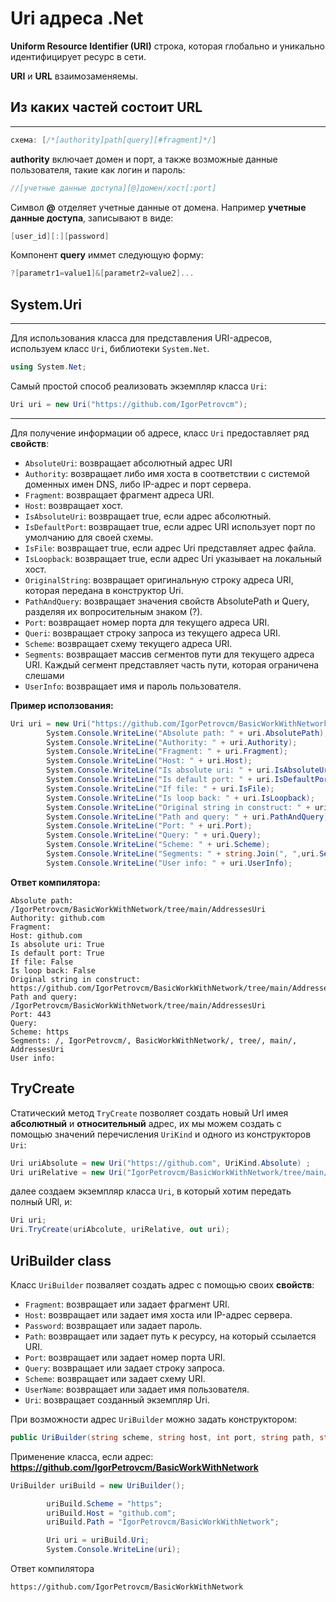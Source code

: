 # Uri адреса .Net
**Uniform Resource Identifier (URI)** строка, которая глобально и уникально идентифицирует ресурс в сети.

**URI** и **URL** взаимозаменяемы.

## Из каких частей состоит **URL**
___
```csharp
схема: [/*[authority]path[query][#fragment]*/]
```
**authority** включает домен и порт, а также возможные данные пользователя, такие как логин и пароль:
```csharp
//[учетные данные доступа][@]домен/хост[:port]
```
Символ **@** отделяет учетные данные от домена. Например **учетные данные доступа**, записывают в виде:
```csharp
[user_id][:][password]
```

Компонент **query** иммет следующую форму:
```csharp
?[parametr1=value1]&[parametr2=value2]...
```

## System.Uri
___
Для использования класса для представления URI-адресов, используем класс `Uri`, библиотеки `System.Net`.
```csharp
using System.Net;
```

Самый простой способ реализовать экземпляр класса `Uri`:
```csharp
Uri uri = new Uri("https://github.com/IgorPetrovcm");
```

___
Для получение информации об адресе, класс `Uri` предоставляет ряд **свойств**:
+ `AbsoluteUri`:  возвращает абсолютный адрес URI
+ `Authority`: возвращает либо имя хоста в соответствии с системой доменных имен DNS, либо IP-адрес и порт сервера.
+ `Fragment`: возвращает фрагмент адреса URI.
+ `Host`: возвращает хост.
+ `IsAbsoluteUri`: возвращает true, если адрес абсолютный.
+ `IsDefaultPort`: возвращает true, если адрес URI использует порт по умолчанию для своей схемы.
+ `IsFile`: возвращает true, если адрес Uri представляет адрес файла.
+ `IsLoopback`: возвращает true, если адрес Uri указывает на локальный хост.
+ `OriginalString`: возвращает оригинальную строку адреса URI, которая передана в конструктор Uri.
+ `PathAndQuery`: возвращает значения свойств AbsolutePath и Query, разделяя их вопросительным знаком (?).
+ `Port`: возвращает номер порта для текущего адреса URI.
+ `Queri`: возвращает строку запроса из текущего адреса URI.
+ `Scheme`: возвращает схему текущего адреса URI.
+ `Segments`: возвращает массив сегментов пути для текущего адреса URI. Каждый сегмент представляет часть пути, которая ограничена слешами
+ `UserInfo`: возвращает имя и пароль пользователя.

**Пример исползования:**
```csharp
Uri uri = new Uri("https://github.com/IgorPetrovcm/BasicWorkWithNetwork/tree/main/AddressesUri");
        System.Console.WriteLine("Absolute path: " + uri.AbsolutePath);
        System.Console.WriteLine("Authority: " + uri.Authority);
        System.Console.WriteLine("Fragment: " + uri.Fragment);
        System.Console.WriteLine("Host: " + uri.Host);
        System.Console.WriteLine("Is absolute uri: " + uri.IsAbsoluteUri);
        System.Console.WriteLine("Is default port: " + uri.IsDefaultPort);
        System.Console.WriteLine("If file: " + uri.IsFile);
        System.Console.WriteLine("Is loop back: " + uri.IsLoopback);
        System.Console.WriteLine("Original string in construct: " + uri.OriginalString);
        System.Console.WriteLine("Path and query: " + uri.PathAndQuery);
        System.Console.WriteLine("Port: " + uri.Port);
        System.Console.WriteLine("Query: " + uri.Query);
        System.Console.WriteLine("Scheme: " + uri.Scheme);
        System.Console.WriteLine("Segments: " + string.Join(", ",uri.Segments));
        System.Console.WriteLine("User info: " + uri.UserInfo);
```
**Ответ компилятора:**
```
Absolute path: /IgorPetrovcm/BasicWorkWithNetwork/tree/main/AddressesUri
Authority: github.com
Fragment: 
Host: github.com
Is absolute uri: True
Is default port: True
If file: False
Is loop back: False
Original string in construct: https://github.com/IgorPetrovcm/BasicWorkWithNetwork/tree/main/AddressesUri
Path and query: /IgorPetrovcm/BasicWorkWithNetwork/tree/main/AddressesUri
Port: 443
Query: 
Scheme: https
Segments: /, IgorPetrovcm/, BasicWorkWithNetwork/, tree/, main/, AddressesUri
User info: 
```

## TryCreate
Статический метод `TryCreate` позволяет создать новый Url имея **абсолютный** и **относительный** адрес, их мы можем создать с помощью значений перечисления `UriKind` и одного из  конструкторов `Uri`:
```csharp
Uri uriAbsolute = new Uri("https://github.com", UriKind.Absolute) ;
Uri uriRelative = new Uri("IgorPetrovcm/BasicWorkWithNetwork/tree/main/AddressesUri", UriKind.Relative);
```
далее создаем экземпляр класса `Uri`, в который хотим передать полный URl, и:
``` csharp
Uri uri;
Uri.TryCreate(uriAbcolute, uriRelative, out uri);
```

## UriBuilder class

Класс `UriBuilder` позваляет создать адрес с помощью своих **свойств**:
+ `Fragment`: возвращает или задает фрагмент URI.
+ `Host`: возвращает или задает имя хоста или IP-адрес сервера.
+ `Password`: возвращает или задает пароль.
+ `Path`: возвращает или задает путь к ресурсу, на который ссылается URI.
+ `Port`: возвращает или задает номер порта URI.
+ `Query`: возвращает или задает строку запроса.
+ `Scheme`: возвращает или задает схему URI.
+ `UserName`:  возвращает или задает имя пользователя.
+ `Uri`: возвращает созданный экземпляр Uri.

При возможности адрес `UriBuilder` можно задать конструктором:
```csharp
public UriBuilder(string scheme, string host, int port, string path, string extraValue);
```
Применение класса, если адрес: **https://github.com/IgorPetrovcm/BasicWorkWithNetwork**
```csharp
UriBuilder uriBuild = new UriBuilder();

        uriBuild.Scheme = "https";
        uriBuild.Host = "github.com";
        uriBuild.Path = "IgorPetrovcm/BasicWorkWithNetwork";

        Uri uri = uriBuild.Uri;
        System.Console.WriteLine(uri);
```
Ответ компилятора
```
https://github.com/IgorPetrovcm/BasicWorkWithNetwork
```